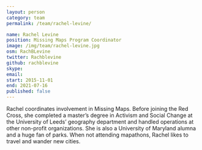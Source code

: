 ```yaml
---
layout: person
category: team
permalink: /team/rachel-levine/

name: Rachel Levine
position: Missing Maps Program Coordinator
image: /img/team/rachel-levine.jpg
osm: RachBLevine
twitter: Rachblevine
github: rachblevine
skype:
email:
start: 2015-11-01
end: 2021-07-16
published: false
---
```


Rachel coordinates involvement in Missing Maps. Before joining the Red Cross, she completed a master’s degree in Activism and Social Change at the University of Leeds’ geography department and handled operations at other non-profit organizations. She is also a University of Maryland alumna and a huge fan of parks. When not attending mapathons, Rachel likes to travel and wander new cities.
